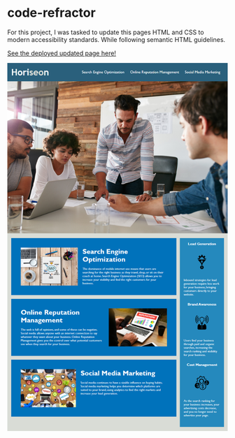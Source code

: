 # code-refractor
For this project, I was tasked to update this pages HTML and CSS to modern accessibility standards. While following semantic HTML guidelines.

<a href="https://chadcourtney9.github.io/code-refractor/" target="_blank">See the deployed updated page here!</a>

![code refactor demo](./assets/01-html-css-git-homework-demo.png)